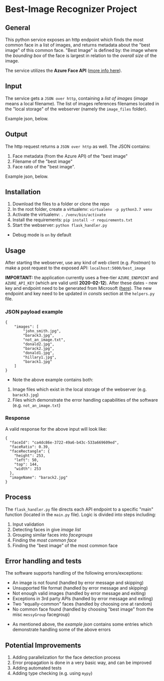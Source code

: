# Best-Image Recognizer Project

## General
This python service exposes an http endpoint which finds the most common face in a list of images, and returns metadata about the "best image" of this common face.
"Best Image" is defined by: the image where the *bounding box* of the face is largest in relation to the *overall size* of the image. 

The service utilizes the **Azure Face API** ([more info here](https://azure.microsoft.com/en-us/services/cognitive-services/face)).

## Input
The service gets a `JSON over http`, containing a *list of images* (*image* means a local filename).
The list of images references filenames located in the "local storage" of the webserver (namely the `image_files` folder).

Example json, below.

## Output
The http request returns a `JSON over http` as well. The JSON contains:
1. Face metadata (from the Azure API) of the "best image"
2. Filename of the "best image"
3. Face ratio of the "best image".

Example json, below.

## Installation
1. Download the files to a folder or clone the repo
2. In the root folder, create a virtualenv: `virtualenv -p python3.7 venv`
3. Activate the virtualenv: `. /venv/bin/activate`
4. Install the requirements: `pip install -r requirements.txt`
5. Start the webserver: `python flask_handler.py`
* Debug mode is `on` by default

## Usage
After starting the webserver, use any kind of web client (e.g. *Postman*) to make a post request to the exposed API: `localhost:5000/best_image`

**IMPORTANT:** the application currently uses a free-tier `AZURE_ENDPOINT` and `AZURE_API_KEY` (which are valid until **2020-02-12**). After these dates - new key and endpoint need to be generated from Microsoft ([here](https://azure.microsoft.com/en-in/try/cognitive-services/)).
The new endpoint and key need to be updated in *consts* section at the `helpers.py` file.  
 
### JSON payload example
<pre><code>{
    "images": [
        "john_smith.jpg",
        "barack3.jpg",
        "not_an_image.txt",
        "donald2.jpg",
        "barack2.jpg",
        "donald1.jpg",
        "hillary1.jpg",
        "barack1.jpg"
    ]
}</code></pre>
* Note the above example contains both:
1. Image files which exist in the local storage of the webserver (e.g. `barack3.jpg`)
2. Files which demonstrate the error handling capabilities of the software (e.g. `not_an_image.txt`)

### Response
A valid response for the above input will look like:
<pre><code>{
  "faceId": "ca4dc86e-3722-49a6-b43c-533a669609ed",
  "faceRatio": 0.39,
  "faceRectangle": {
    "height": 253,
    "left": 50,
    "top": 144,
    "width": 253
  },
  "imageName": "barack2.jpg"
}</code></pre>

## Process
The `flask_handler.py` file directs each API endpoint to a specific "main" function (located in the `main.py` file).
Logic is divided into steps including:
1. Input validation
2. Detecting faces in give *image list*
3. Grouping similar faces into *facegroups*
4. Finding the *most common face*
5. Finding the "best image" of the most common face

## Error handling and tests
The software supports handling of the following errors/exceptions:
- An image is not found (handled by error message and skipping)
- Unsupported file format (handled by error message and skipping)
- Not enough valid images (handled by error message and exiting)
- Exceptions in 3rd party APIs (handled by error message and exiting)
- Two "equally-common" faces (handled by choosing one at random)
- No common face found (handled by choosing "best image" from the misc `messyGroup` facegroup)
* As mentioned above, the *example json*  contains some entries which demonstrate handling some of the above errors 

## Potential Improvements
1. Adding parallelization for the face detection process
2. Error propagation is done in a very basic way, and can be improved
3. Adding automated tests
4. Adding type checking (e.g. using `mypy`)

